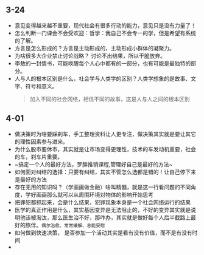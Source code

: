 ## 3-24
* 意见变得越来越不重要，现代社会有很多行动的能力，意见只是没有力量了！
* 怎么判断一门课会不会受欢迎：哲学：我自己不会专一的学，但是希望有系统的了解。
* 方言是怎么形成的？方言是主动形成的，主动形成小群体的凝聚力。
* 为啥很多大企业禁止讨论战略？ 讨论不出结果，所以干脆放弃。
* 李敖的一封情书，可能唤醒每个人心中都有的一部分，也有可能是最独特的部分。
* 人与人的根本区别是什么，社会学与人类学的区别？人类学想象的是故事、文字、符号和意义。
  > 加入不同的社会网络，相信不同的故事，这是人与人之间的根本区别

## 4-01
* 做决策时为啥要踩刹车，手工整理资料让人更专注，做决策其实就是要让其它的理性因素参与进来。
* 为什么股市要休市，其实就是让市场变得更理性，技术的车发动机重要，社会的车，刹车片重要。
* ~搞定一个人的最好方法，罗胖推销课程,管理好自己是最好的方法~
* 如何面对纠结的选择：只要有纠结，其实不管怎么选都是错的！让自己停下来是最好的方法
* 存在无用的知识吗？（学画画做金融）啥叫精髓，就是这一行看问题的不同角度，学好画画那么就可以从周围环境对物体的影响开始思考
* 把罪犯都抓起来，会是什么结果，犯罪现象本身是一个社会网络运行的结果
* 医学的真正作用是什么，其实基因变异是无法阻止的，不好的变异其实就是说明他该被淘汰，那么医生治不好，那咋办，其实就是做好每个人后半截路上最好的旅伴。`偶尔治愈、常常缓解、总能安慰`
* 如何做到快速决策， 是否参加一个活动其实是看有没有价值，而不是有没有时间
* 